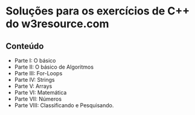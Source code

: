 # Soluções para os exercícios de C++ do w3resource.com

## Conteúdo

- Parte I: O básico
- Parte II: O básico de Algoritmos
- Parte III: For-Loops
- Parte IV: Strings
- Parte V: Arrays
- Parte VI: Matemática
- Parte VII: Números
- Parte VIII: Classificando e Pesquisando.
